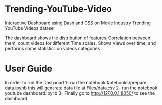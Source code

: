 # Trending-YouTube-Video
Interactive Dashboard using Dash and CSS on Movie Industry Trending YouTube Videos dataset

The dashboard shows the distribution of features, Correlation between them, count videos for different Time scales, Shows Views over time, and performs some statistics on videos categories

# User Guide
In order to run the Dashboad
1- run the notebook  Notebooks/prepare data.ipynb
this will generate data file at Files/data.csv
2- run the notebook  youtube dashboard.ipynb
3- Finally go to http://127.0.0.1:8050/ to see the dashboard
